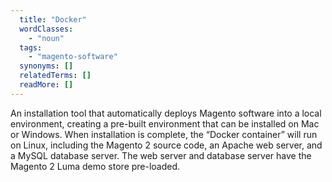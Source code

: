 ```yaml
---
  title: "Docker"
  wordClasses:
    - "noun"
  tags:
    - "magento-software"
  synonyms: []
  relatedTerms: []
  readMore: []
---
```

An installation tool that automatically deploys Magento software into a local environment, creating a pre-built environment that can be installed on Mac or Windows. When installation is complete, the “Docker container” will run on Linux, including the Magento 2 source code, an Apache web server, and a MySQL database server. The web server and database server have the Magento 2 Luma demo store pre-loaded.
